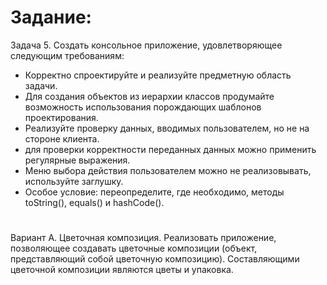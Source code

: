  # Задание: 
 Задача 5.
Создать консольное приложение, удовлетворяющее следующим требованиям:
 -  Корректно спроектируйте и реализуйте предметную область задачи.
 -  Для создания объектов из иерархии классов продумайте возможность использования порождающих шаблонов
проектирования.
 -  Реализуйте проверку данных, вводимых пользователем, но не на стороне клиента.
 -  для проверки корректности переданных данных можно применить регулярные выражения.
 -  Меню выбора действия пользователем можно не реализовывать, используйте заглушку.
 -  Особое условие: переопределите, где необходимо, методы toString(), equals() и hashCode().

 # 
Вариант A. Цветочная композиция. Реализовать приложение, позволяющее создавать цветочные композиции
(объект, представляющий собой цветочную композицию). Составляющими цветочной композиции являются цветы
и упаковка.
